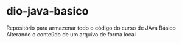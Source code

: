 # dio-java-basico

Repositório para armazenar todo o código do curso de JAva Básico
Alterando o conteúdo de um arquivo de forma local